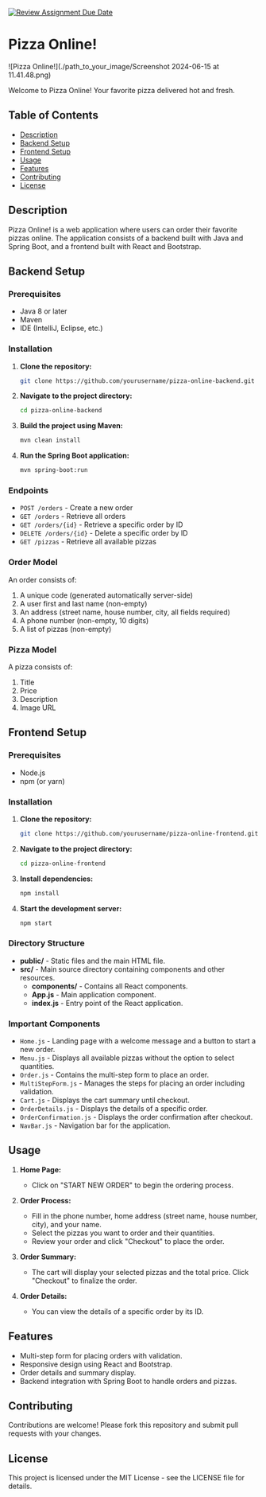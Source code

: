 [![Review Assignment Due Date](https://classroom.github.com/assets/deadline-readme-button-24ddc0f5d75046c5622901739e7c5dd533143b0c8e959d652212380cedb1ea36.svg)](https://classroom.github.com/a/Ke_DgSzD)
# Pizza Online!

![Pizza Online!](./path_to_your_image/Screenshot 2024-06-15 at 11.41.48.png)

Welcome to Pizza Online! Your favorite pizza delivered hot and fresh.

## Table of Contents
- [Description](#description)
- [Backend Setup](#backend-setup)
- [Frontend Setup](#frontend-setup)
- [Usage](#usage)
- [Features](#features)
- [Contributing](#contributing)
- [License](#license)

## Description

Pizza Online! is a web application where users can order their favorite pizzas online. The application consists of a backend built with Java and Spring Boot, and a frontend built with React and Bootstrap.

## Backend Setup

### Prerequisites
- Java 8 or later
- Maven
- IDE (IntelliJ, Eclipse, etc.)

### Installation

1. **Clone the repository:**

    ```sh
    git clone https://github.com/yourusername/pizza-online-backend.git
    ```

2. **Navigate to the project directory:**

    ```sh
    cd pizza-online-backend
    ```

3. **Build the project using Maven:**

    ```sh
    mvn clean install
    ```

4. **Run the Spring Boot application:**

    ```sh
    mvn spring-boot:run
    ```

### Endpoints

- `POST /orders` - Create a new order
- `GET /orders` - Retrieve all orders
- `GET /orders/{id}` - Retrieve a specific order by ID
- `DELETE /orders/{id}` - Delete a specific order by ID
- `GET /pizzas` - Retrieve all available pizzas

### Order Model
An order consists of:
1. A unique code (generated automatically server-side)
2. A user first and last name (non-empty)
3. An address (street name, house number, city, all fields required)
4. A phone number (non-empty, 10 digits)
5. A list of pizzas (non-empty)

### Pizza Model
A pizza consists of:
1. Title
2. Price
3. Description
4. Image URL

## Frontend Setup

### Prerequisites
- Node.js
- npm (or yarn)

### Installation

1. **Clone the repository:**

    ```sh
    git clone https://github.com/yourusername/pizza-online-frontend.git
    ```

2. **Navigate to the project directory:**

    ```sh
    cd pizza-online-frontend
    ```

3. **Install dependencies:**

    ```sh
    npm install
    ```

4. **Start the development server:**

    ```sh
    npm start
    ```

### Directory Structure

- **public/** - Static files and the main HTML file.
- **src/** - Main source directory containing components and other resources.
  - **components/** - Contains all React components.
  - **App.js** - Main application component.
  - **index.js** - Entry point of the React application.

### Important Components

- `Home.js` - Landing page with a welcome message and a button to start a new order.
- `Menu.js` - Displays all available pizzas without the option to select quantities.
- `Order.js` - Contains the multi-step form to place an order.
- `MultiStepForm.js` - Manages the steps for placing an order including validation.
- `Cart.js` - Displays the cart summary until checkout.
- `OrderDetails.js` - Displays the details of a specific order.
- `OrderConfirmation.js` - Displays the order confirmation after checkout.
- `NavBar.js` - Navigation bar for the application.

## Usage

1. **Home Page:**
   - Click on "START NEW ORDER" to begin the ordering process.

2. **Order Process:**
   - Fill in the phone number, home address (street name, house number, city), and your name.
   - Select the pizzas you want to order and their quantities.
   - Review your order and click "Checkout" to place the order.

3. **Order Summary:**
   - The cart will display your selected pizzas and the total price. Click "Checkout" to finalize the order.

4. **Order Details:**
   - You can view the details of a specific order by its ID.

## Features

- Multi-step form for placing orders with validation.
- Responsive design using React and Bootstrap.
- Order details and summary display.
- Backend integration with Spring Boot to handle orders and pizzas.

## Contributing

Contributions are welcome! Please fork this repository and submit pull requests with your changes.

## License

This project is licensed under the MIT License - see the LICENSE file for details.
